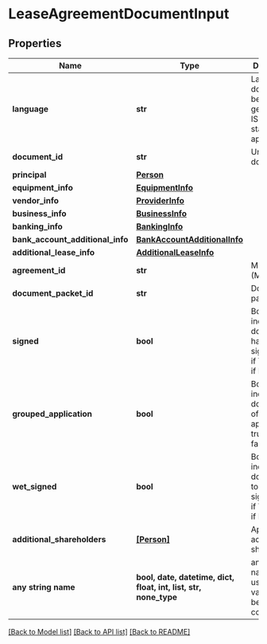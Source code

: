 # LeaseAgreementDocumentInput


## Properties
Name | Type | Description | Notes
------------ | ------------- | ------------- | -------------
**language** | **str** | Language of document to be generated,  ISO 639-1 standard applies | 
**document_id** | **str** | Unique id of document | 
**principal** | [**Person**](Person.md) |  | 
**equipment_info** | [**EquipmentInfo**](EquipmentInfo.md) |  | 
**vendor_info** | [**ProviderInfo**](ProviderInfo.md) |  | 
**business_info** | [**BusinessInfo**](BusinessInfo.md) |  | 
**banking_info** | [**BankingInfo**](BankingInfo.md) |  | 
**bank_account_additional_info** | [**BankAccountAdditionalInfo**](BankAccountAdditionalInfo.md) |  | 
**additional_lease_info** | [**AdditionalLeaseInfo**](AdditionalLeaseInfo.md) |  | 
**agreement_id** | **str** | Merchant id (MID) | [optional] 
**document_packet_id** | **str** | Document packet id | [optional] 
**signed** | **bool** | Boolean flag indicating if document has been signed, true if  YES, false if NO | [optional] 
**grouped_application** | **bool** | Boolean flag indicating if document is of a group of applications, true if  YES, false if NO | [optional] 
**wet_signed** | **bool** | Boolean flag indicating if document is to be wet signed, true if  YES, false if NO | [optional] 
**additional_shareholders** | [**[Person]**](Person.md) | Application&#39;s additional shareholders | [optional] 
**any string name** | **bool, date, datetime, dict, float, int, list, str, none_type** | any string name can be used but the value must be the correct type | [optional]

[[Back to Model list]](../README.md#documentation-for-models) [[Back to API list]](../README.md#documentation-for-api-endpoints) [[Back to README]](../README.md)



